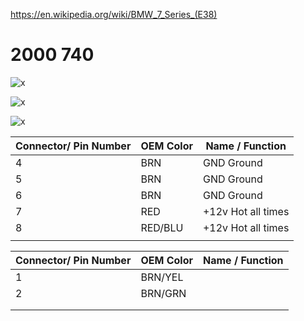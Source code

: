 https://en.wikipedia.org/wiki/BMW_7_Series_(E38)

# 2000 740

![x](oem_docs/Bmw/7_Series_e38/2000_bmw_740_1.png)

![x](oem_docs/Bmw/7_Series_e38/2000_bmw_740_2.png)

![x](oem_docs/Bmw/7_Series_e38/2000_bmw_740_3.png)


| Connector/ Pin Number | OEM Color | Name / Function | 
| --------------------- |------- |---------------- |
| 4  | BRN     | GND Ground |
| 5  | BRN     | GND Ground |
| 6  | BRN     | GND Ground |
| 7  | RED     | +12v Hot all times | 
| 8  | RED/BLU | +12v Hot all times | 
|    |         |           |


| Connector/ Pin Number | OEM Color | Name / Function | 
| --------------------- |------- |---------------- |
| 1  | BRN/YEL |           |
| 2  | BRN/GRN |           |
|    |         |           |
|    |         |           |
